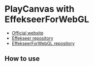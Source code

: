 # PlayCanvas with EffekseerForWebGL

- [Official website](http://effekseer.github.io)
- [Effekseer repository](https://github.com/effekseer/Effekseer)
- [EffekseerForWebGL repository](https://github.com/effekseer/EffekseerForWebGL)

## How to use

